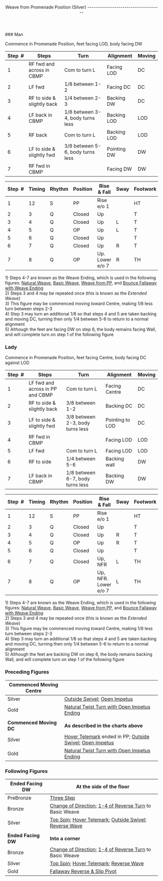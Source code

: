 <header>Weave from Promenade Position (Silver)
--------------------------------------

 </header>### Man

Commence in Promenade Position, feet facing LOD, body facing DW

 | **Step<span style="color:white">\_</span>\#** | **Steps** | **Turn** | **Alignment** | **Moving** |
|---|---|---|---|---|
| 1 | RF fwd and across in CBMP | Com to turn L | Facing LOD | DC |
| 2 | LF fwd | 1/8 between 1-2 | Facing DC | DC |
| 3 | RF to side &amp; slightly back | 1/4 between 2-3 | Backing DW | DC |
| 4 | LF back in CBMP | 1/8 between 3-4, body turns less | Backing LOD | LOD |
| 5 | RF back | Com to turn L | Backing LOD | LOD |
| 6 | LF to side &amp; slightly fwd | 3/8 between 5-6, body turns less | Pointing DW | DW |
| 7 | RF fwd in CBMP |  | Facing DW | DW |

 | **Step<span style="color:white">\_</span>\#** | **Timing** | **Rhythm** | **Position** | **Rise &amp; Fall** | **Sway** | **Footwork** |
|---|---|---|---|---|---|---|
| 1 | 12 | S | PP | Rise e/o 1 |  | HT |
| 2 | 3 | Q | Closed | Up |  | T |
| 3 | 4 | Q | Closed | Up | L | T |
| 4 | 5 | Q | OP | Up | L | T |
| 5 | 6 | Q | Closed | Up |  | T |
| 6 | 7 | Q | Closed | Up | R | T |
| 7 | 8 | Q | OP | Up. Lower e/o 7 | R | TH |

1\) Steps 4-7 are known as the Weave Ending, which is used in the following figures: [Natural Weave](natural_weave.md), [Basic Weave](basic_weave.md), [Weave from PP](weave_from_pp.md), and [Bounce Fallaway with Weave Ending](bounce_fallaway.md)  
 2) Steps 3 and 4 may be repeated once (this is known as the *Extended Weave*)  
 3) This figure may be commenced moving toward Centre, making 1/8 less turn between steps 2-3  
 4) Step 3 may turn an additional 1/8 so that steps 4 and 5 are taken backing and moving DC, turning then only 1/4 between 5-6 to return to a normal alignment  
 5) Although the feet are facing DW on step 6, the body remains facing Wall, and will complete turn on step 1 of the following figure

### Lady

Commence in Promenade Position, feet facing Centre, body facing DC against LOD

 | **Step<span style="color:white">\_</span>\#** | **Steps** | **Turn** | **Alignment** | **Moving** |
|---|---|---|---|---|
| 1 | LF fwd and across in PP and CBMP | Com to turn L | Facing Centre | DC |
| 2 | RF to side &amp; slightly back | 3/8 between 1-2 | Backing DC | DC |
| 3 | LF to side &amp; slightly fwd | 3/8 between 2-3, body turns less | Pointing to LOD | DC |
| 4 | RF fwd in CBMP |  | Facing LOD | LOD |
| 5 | LF fwd | Com to turn L | Facing LOD | LOD |
| 6 | RF to side | 1/4 between 5-6 | Backing wall | DW |
| 7 | LF back in CBMP | 1/8 between 6-7, body turns less | Backing DW | DW |

 | **Step<span style="color:white">\_</span>\#** | **Timing** | **Rhythm** | **Position** | **Rise &amp; Fall** | **Sway** | **Footwork** |
|---|---|---|---|---|---|---|
| 1 | 12 | S | PP | Rise e/o 1 |  | HT |
| 2 | 3 | Q | Closed | Up |  | T |
| 3 | 4 | Q | Closed | Up | R | T |
| 4 | 5 | Q | OP | Up | R | T |
| 5 | 6 | Q | Closed | Up |  | T |
| 6 | 7 | Q | Closed | Up, NFR | L | TH |
| 7 | 8 | Q | OP | Up, NFR. Lower e/o 7 | L | TH |

1\) Steps 4-7 are known as the Weave Ending, which is used in the following figures: [Natural Weave](natural_weave.md), [Basic Weave](basic_weave.md), [Weave from PP](weave_from_pp.md), and [Bounce Fallaway with Weave Ending](bounce_fallaway.md)  
 2) Steps 3 and 4 may be repeated once (this is known as the *Extended Weave*)  
 3) This figure may be commenced moving toward Centre, making 1/8 less turn between steps 2-3  
 4) Step 3 may turn an additional 1/8 so that steps 4 and 5 are taken backing and moving DC, turning then only 1/4 between 5-6 to return to a normal alignment  
 5) Although the feet are backing DW on step 6, the body remains backing Wall, and will complete turn on step 1 of the following figure

### Preceding Figures

 | **Commenced Moving Centre** |  |
|---|---|
| Silver | [Outside Swivel](outside_swivel.md); [Open Impetus](open_impetus.md) |
| Gold | [Natural Twist Turn with Open Impetus Ending](twist_turn_open_impetus.md) |
|  |  |
| **Commenced Moving DC** | **As described in the charts above** |
| Silver | [Hover Telemark](hover_telemark.md) ended in PP; [Outside Swivel](outside_swivel.md); [Open Impetus](open_impetus.md) |
| Gold | [Natural Twist Turn with Open Impetus Ending](twist_turn_open_impetus.md) |

### Following Figures

 | **Ended Facing DW** | **At the side of the floor** |
|---|---|
| PreBronze | [Three Step](three_step.md) |
| Bronze | [Change of Direction](change_direction.md); [1-4 of Reverse Turn](reverse_turn.md) to Basic Weave |
| Silver | [Top Spin](top_spin.md); [Hover Telemark](hover_telemark.md); [Outside Swivel](outside_swivel.md); [Reverse Wave](reverse_wave.md) |
|  |  |
| **Ended Facing DW** | **Into a corner** |
| Bronze | [Change of Direction](change_direction.md); [1-4 of Reverse Turn](reverse_turn.md) to Basic Weave |
| Silver | [Top Spin](top_spin.md); [Hover Telemark](hover_telemark.md); [Reverse Wave](reverse_wave.md) |
| Gold | [Fallaway Reverse &amp; Slip Pivot](fallaway_reverse.md) |
